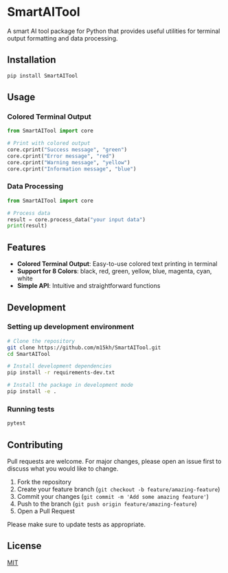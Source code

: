# SmartAITool

A smart AI tool package for Python that provides useful utilities for terminal output formatting and data processing.

## Installation

```bash
pip install SmartAITool
```

## Usage

### Colored Terminal Output

```python
from SmartAITool import core

# Print with colored output
core.cprint("Success message", "green")
core.cprint("Error message", "red")
core.cprint("Warning message", "yellow")
core.cprint("Information message", "blue")
```

### Data Processing

```python
from SmartAITool import core

# Process data
result = core.process_data("your input data")
print(result)
```

## Features

- **Colored Terminal Output**: Easy-to-use colored text printing in terminal
- **Support for 8 Colors**: black, red, green, yellow, blue, magenta, cyan, white
- **Simple API**: Intuitive and straightforward functions

## Development

### Setting up development environment

```bash
# Clone the repository
git clone https://github.com/m15kh/SmartAITool.git
cd SmartAITool

# Install development dependencies
pip install -r requirements-dev.txt

# Install the package in development mode
pip install -e .
```

### Running tests

```bash
pytest
```

## Contributing

Pull requests are welcome. For major changes, please open an issue first
to discuss what you would like to change.

1. Fork the repository
2. Create your feature branch (`git checkout -b feature/amazing-feature`)
3. Commit your changes (`git commit -m 'Add some amazing feature'`)
4. Push to the branch (`git push origin feature/amazing-feature`)
5. Open a Pull Request

Please make sure to update tests as appropriate.

## License

[MIT](https://choosealicense.com/licenses/mit/)
